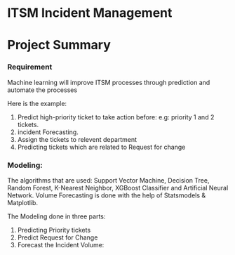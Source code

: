 # ITSM Incident Management

# Project Summary

### Requirement
Machine learning will improve ITSM processes through prediction and automate the processes

Here is the example:
1. Predict high-priority ticket to take action before: e.g: priority 1 and 2 tickets.
2. incident Forecasting.
3. Assign the tickets to relevent department
4. Predicting tickets which are related to Request for change

### Modeling:
The algorithms that are used: Support Vector Machine, Decision Tree, Random Forest, K-Nearest Neighbor, XGBoost Classifier and Artificial Neural Network. Volume Forecasting is done with the help of Statsmodels & Matplotlib.

The Modeling  done in three parts:
1. Predicting Priority tickets
2. Predict Request for Change 
3. Forecast the Incident Volume: 
